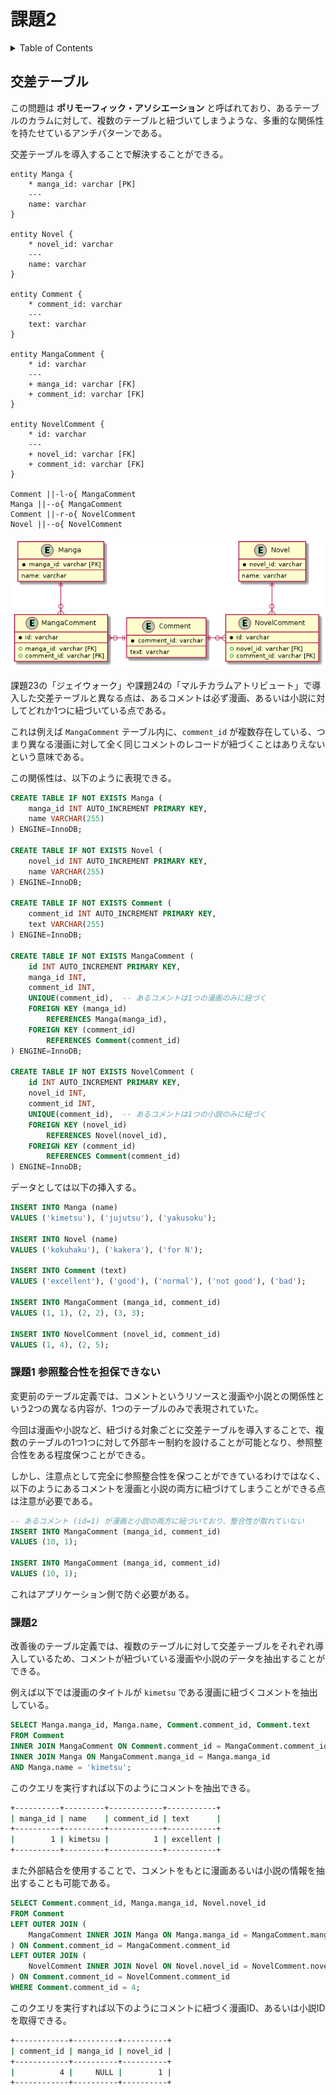 # 課題2

<!-- START doctoc generated TOC please keep comment here to allow auto update -->
<!-- DON'T EDIT THIS SECTION, INSTEAD RE-RUN doctoc TO UPDATE -->
<details>
<summary>Table of Contents</summary>

- [交差テーブル](#%E4%BA%A4%E5%B7%AE%E3%83%86%E3%83%BC%E3%83%96%E3%83%AB)
  - [課題1 参照整合性を担保できない](#%E8%AA%B2%E9%A1%8C1-%E5%8F%82%E7%85%A7%E6%95%B4%E5%90%88%E6%80%A7%E3%82%92%E6%8B%85%E4%BF%9D%E3%81%A7%E3%81%8D%E3%81%AA%E3%81%84)
  - [課題2](#%E8%AA%B2%E9%A1%8C2)

</details>
<!-- END doctoc generated TOC please keep comment here to allow auto update -->

## 交差テーブル

この問題は **ポリモーフィック・アソシエーション** と呼ばれており、あるテーブルのカラムに対して、複数のテーブルと紐づいてしまうような、多重的な関係性を持たせているアンチパターンである。

交差テーブルを導入することで解決することができる。

```puml
entity Manga {
    * manga_id: varchar [PK]
    ---
    name: varchar 
}

entity Novel {
    * novel_id: varchar
    ---
    name: varchar
}

entity Comment {
    * comment_id: varchar
    ---
    text: varchar
}

entity MangaComment {
    * id: varchar
    ---
    + manga_id: varchar [FK]
    + comment_id: varchar [FK]
}

entity NovelComment {
    * id: varchar
    ---
    + novel_id: varchar [FK]
    + comment_id: varchar [FK]
}

Comment ||-l-o{ MangaComment
Manga ||--o{ MangaComment
Comment ||-r-o{ NovelComment
Novel ||--o{ NovelComment
```

![](../assets/answer.png)

課題23の「ジェイウォーク」や課題24の「マルチカラムアトリビュート」で導入した交差テーブルと異なる点は、あるコメントは必ず漫画、あるいは小説に対してどれか1つに紐づいている点である。

これは例えば `MangaComment` テーブル内に、`comment_id` が複数存在している、つまり異なる漫画に対して全く同じコメントのレコードが紐づくことはありえないという意味である。

この関係性は、以下のように表現できる。

```sql
CREATE TABLE IF NOT EXISTS Manga (
    manga_id INT AUTO_INCREMENT PRIMARY KEY,
    name VARCHAR(255)
) ENGINE=InnoDB;

CREATE TABLE IF NOT EXISTS Novel (
    novel_id INT AUTO_INCREMENT PRIMARY KEY,
    name VARCHAR(255)
) ENGINE=InnoDB;

CREATE TABLE IF NOT EXISTS Comment (
    comment_id INT AUTO_INCREMENT PRIMARY KEY,
    text VARCHAR(255)
) ENGINE=InnoDB;

CREATE TABLE IF NOT EXISTS MangaComment (
    id INT AUTO_INCREMENT PRIMARY KEY,
    manga_id INT,
    comment_id INT,
    UNIQUE(comment_id),  -- あるコメントは1つの漫画のみに紐づく
    FOREIGN KEY (manga_id)
        REFERENCES Manga(manga_id),
    FOREIGN KEY (comment_id)
        REFERENCES Comment(comment_id)
) ENGINE=InnoDB;

CREATE TABLE IF NOT EXISTS NovelComment (
    id INT AUTO_INCREMENT PRIMARY KEY,
    novel_id INT,
    comment_id INT,
    UNIQUE(comment_id),  -- あるコメントは1つの小説のみに紐づく
    FOREIGN KEY (novel_id)
        REFERENCES Novel(novel_id),
    FOREIGN KEY (comment_id)
        REFERENCES Comment(comment_id)
) ENGINE=InnoDB;
```

データとしては以下の挿入する。

```sql
INSERT INTO Manga (name)
VALUES ('kimetsu'), ('jujutsu'), ('yakusoku');

INSERT INTO Novel (name)
VALUES ('kokuhaku'), ('kakera'), ('for N');

INSERT INTO Comment (text)
VALUES ('excellent'), ('good'), ('normal'), ('not good'), ('bad');

INSERT INTO MangaComment (manga_id, comment_id)
VALUES (1, 1), (2, 2), (3, 3);

INSERT INTO NovelComment (novel_id, comment_id)
VALUES (1, 4), (2, 5);
```

### 課題1 参照整合性を担保できない

変更前のテーブル定義では、コメントというリソースと漫画や小説との関係性という2つの異なる内容が、1つのテーブルのみで表現されていた。

今回は漫画や小説など、紐づける対象ごとに交差テーブルを導入することで、複数のテーブルの1つ1つに対して外部キー制約を設けることが可能となり、参照整合性をある程度保つことができる。

しかし、注意点として完全に参照整合性を保つことができているわけではなく、以下のようにあるコメントを漫画と小説の両方に紐づけてしまうことができる点は注意が必要である。

```sql
-- あるコメント (id=1) が漫画と小説の両方に紐づいており、整合性が取れていない
INSERT INTO MangaComment (manga_id, comment_id)
VALUES (10, 1);

INSERT INTO MangaComment (manga_id, comment_id)
VALUES (10, 1);
```

これはアプリケーション側で防ぐ必要がある。

### 課題2

改善後のテーブル定義では、複数のテーブルに対して交差テーブルをそれぞれ導入しているため、コメントが紐づいている漫画や小説のデータを抽出することができる。

例えば以下では漫画のタイトルが `kimetsu` である漫画に紐づくコメントを抽出している。

```sql
SELECT Manga.manga_id, Manga.name, Comment.comment_id, Comment.text
FROM Comment
INNER JOIN MangaComment ON Comment.comment_id = MangaComment.comment_id 
INNER JOIN Manga ON MangaComment.manga_id = Manga.manga_id
AND Manga.name = 'kimetsu';
```

このクエリを実行すれば以下のようにコメントを抽出できる。

```bash
+----------+---------+------------+-----------+
| manga_id | name    | comment_id | text      |
+----------+---------+------------+-----------+
|        1 | kimetsu |          1 | excellent |
+----------+---------+------------+-----------+
```

また外部結合を使用することで、コメントをもとに漫画あるいは小説の情報を抽出することも可能である。

```sql
SELECT Comment.comment_id, Manga.manga_id, Novel.novel_id
FROM Comment
LEFT OUTER JOIN (
    MangaComment INNER JOIN Manga ON Manga.manga_id = MangaComment.manga_id
) ON Comment.comment_id = MangaComment.comment_id
LEFT OUTER JOIN (
    NovelComment INNER JOIN Novel ON Novel.novel_id = NovelComment.novel_id
) ON Comment.comment_id = NovelComment.comment_id
WHERE Comment.comment_id = 4;
```

このクエリを実行すれば以下のようにコメントに紐づく漫画ID、あるいは小説IDを取得できる。

```bash
+------------+----------+----------+
| comment_id | manga_id | novel_id |
+------------+----------+----------+
|          4 |     NULL |        1 |
+------------+----------+----------+
```
